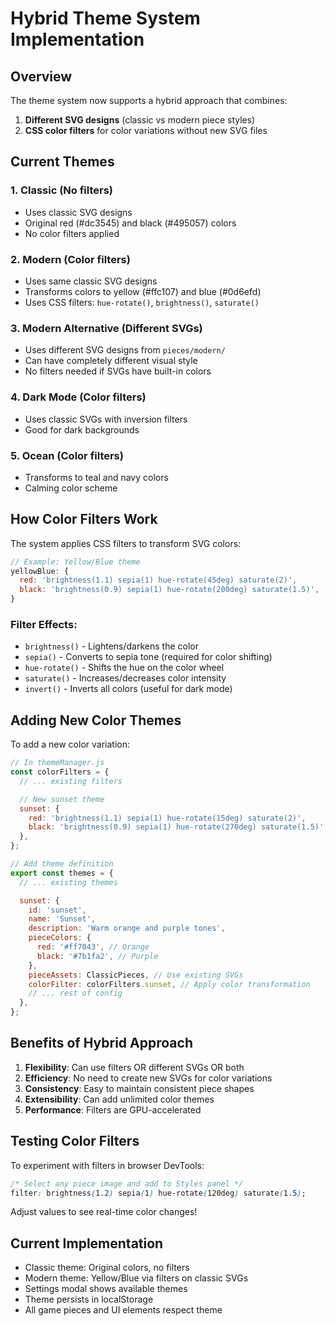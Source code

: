 # Hybrid Theme System Implementation

## Overview

The theme system now supports a hybrid approach that combines:

1. **Different SVG designs** (classic vs modern piece styles)
2. **CSS color filters** for color variations without new SVG files

## Current Themes

### 1. Classic (No filters)

- Uses classic SVG designs
- Original red (#dc3545) and black (#495057) colors
- No color filters applied

### 2. Modern (Color filters)

- Uses same classic SVG designs
- Transforms colors to yellow (#ffc107) and blue (#0d6efd)
- Uses CSS filters: `hue-rotate()`, `brightness()`, `saturate()`

### 3. Modern Alternative (Different SVGs)

- Uses different SVG designs from `pieces/modern/`
- Can have completely different visual style
- No filters needed if SVGs have built-in colors

### 4. Dark Mode (Color filters)

- Uses classic SVGs with inversion filters
- Good for dark backgrounds

### 5. Ocean (Color filters)

- Transforms to teal and navy colors
- Calming color scheme

## How Color Filters Work

The system applies CSS filters to transform SVG colors:

```javascript
// Example: Yellow/Blue theme
yellowBlue: {
  red: 'brightness(1.1) sepia(1) hue-rotate(45deg) saturate(2)',
  black: 'brightness(0.9) sepia(1) hue-rotate(200deg) saturate(1.5)',
}
```

### Filter Effects:

- `brightness()` - Lightens/darkens the color
- `sepia()` - Converts to sepia tone (required for color shifting)
- `hue-rotate()` - Shifts the hue on the color wheel
- `saturate()` - Increases/decreases color intensity
- `invert()` - Inverts all colors (useful for dark mode)

## Adding New Color Themes

To add a new color variation:

```javascript
// In themeManager.js
const colorFilters = {
  // ... existing filters

  // New sunset theme
  sunset: {
    red: 'brightness(1.1) sepia(1) hue-rotate(15deg) saturate(2)',
    black: 'brightness(0.9) sepia(1) hue-rotate(270deg) saturate(1.5)',
  },
};

// Add theme definition
export const themes = {
  // ... existing themes

  sunset: {
    id: 'sunset',
    name: 'Sunset',
    description: 'Warm orange and purple tones',
    pieceColors: {
      red: '#ff7043', // Orange
      black: '#7b1fa2', // Purple
    },
    pieceAssets: ClassicPieces, // Use existing SVGs
    colorFilter: colorFilters.sunset, // Apply color transformation
    // ... rest of config
  },
};
```

## Benefits of Hybrid Approach

1. **Flexibility**: Can use filters OR different SVGs OR both
2. **Efficiency**: No need to create new SVGs for color variations
3. **Consistency**: Easy to maintain consistent piece shapes
4. **Extensibility**: Can add unlimited color themes
5. **Performance**: Filters are GPU-accelerated

## Testing Color Filters

To experiment with filters in browser DevTools:

```css
/* Select any piece image and add to Styles panel */
filter: brightness(1.2) sepia(1) hue-rotate(120deg) saturate(1.5);
```

Adjust values to see real-time color changes!

## Current Implementation

- Classic theme: Original colors, no filters
- Modern theme: Yellow/Blue via filters on classic SVGs
- Settings modal shows available themes
- Theme persists in localStorage
- All game pieces and UI elements respect theme
